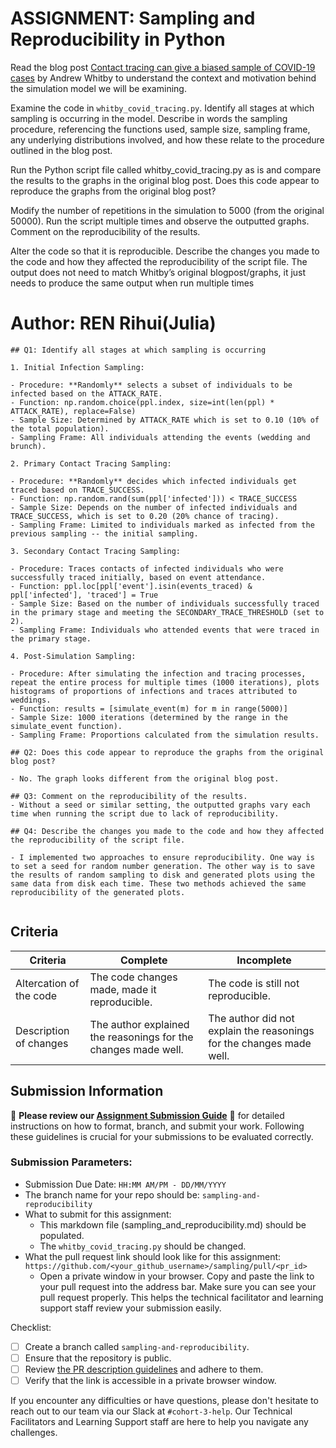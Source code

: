 # ASSIGNMENT: Sampling and Reproducibility in Python

Read the blog post [Contact tracing can give a biased sample of COVID-19 cases](https://andrewwhitby.com/2020/11/24/contact-tracing-biased/) by Andrew Whitby to understand the context and motivation behind the simulation model we will be examining.

Examine the code in `whitby_covid_tracing.py`. Identify all stages at which sampling is occurring in the model. Describe in words the sampling procedure, referencing the functions used, sample size, sampling frame, any underlying distributions involved, and how these relate to the procedure outlined in the blog post.

Run the Python script file called whitby_covid_tracing.py as is and compare the results to the graphs in the original blog post. Does this code appear to reproduce the graphs from the original blog post?

Modify the number of repetitions in the simulation to 5000 (from the original 50000). Run the script multiple times and observe the outputted graphs. Comment on the reproducibility of the results.

Alter the code so that it is reproducible. Describe the changes you made to the code and how they affected the reproducibility of the script file. The output does not need to match Whitby’s original blogpost/graphs, it just needs to produce the same output when run multiple times

# Author: REN Rihui(Julia)

```
## Q1: Identify all stages at which sampling is occurring

1. Initial Infection Sampling:

- Procedure: **Randomly** selects a subset of individuals to be infected based on the ATTACK_RATE.
- Function: np.random.choice(ppl.index, size=int(len(ppl) * ATTACK_RATE), replace=False)
- Sample Size: Determined by ATTACK_RATE which is set to 0.10 (10% of the total population).
- Sampling Frame: All individuals attending the events (wedding and brunch).

2. Primary Contact Tracing Sampling:

- Procedure: **Randomly** decides which infected individuals get traced based on TRACE_SUCCESS.
- Function: np.random.rand(sum(ppl['infected'])) < TRACE_SUCCESS
- Sample Size: Depends on the number of infected individuals and TRACE_SUCCESS, which is set to 0.20 (20% chance of tracing).
- Sampling Frame: Limited to individuals marked as infected from the previous sampling -- the initial sampling.

3. Secondary Contact Tracing Sampling:

- Procedure: Traces contacts of infected individuals who were successfully traced initially, based on event attendance.
- Function: ppl.loc[ppl['event'].isin(events_traced) & ppl['infected'], 'traced'] = True
- Sample Size: Based on the number of individuals successfully traced in the primary stage and meeting the SECONDARY_TRACE_THRESHOLD (set to 2).
- Sampling Frame: Individuals who attended events that were traced in the primary stage.

4. Post-Simulation Sampling:

- Procedure: After simulating the infection and tracing processes, repeat the entire process for multiple times (1000 iterations), plots histograms of proportions of infections and traces attributed to weddings.
- Function: results = [simulate_event(m) for m in range(5000)]
- Sample Size: 1000 iterations (determined by the range in the simulate_event function).
- Sampling Frame: Proportions calculated from the simulation results.

## Q2: Does this code appear to reproduce the graphs from the original blog post?

- No. The graph looks different from the original blog post.

## Q3: Comment on the reproducibility of the results.
- Without a seed or similar setting, the outputted graphs vary each time when running the script due to lack of reproducibility.

## Q4: Describe the changes you made to the code and how they affected the reproducibility of the script file.

- I implemented two approaches to ensure reproducibility. One way is to set a seed for random number generation. The other way is to save the results of random sampling to disk and generated plots using the same data from disk each time. These two methods achieved the same reproducibility of the generated plots.


```


## Criteria

|Criteria|Complete|Incomplete|
|--------|----|----|
|Altercation of the code|The code changes made, made it reproducible.|The code is still not reproducible.|
|Description of changes|The author explained the reasonings for the changes made well.|The author did not explain the reasonings for the changes made well.|

## Submission Information

🚨 **Please review our [Assignment Submission Guide](https://github.com/UofT-DSI/onboarding/blob/main/onboarding_documents/submissions.md)** 🚨 for detailed instructions on how to format, branch, and submit your work. Following these guidelines is crucial for your submissions to be evaluated correctly.

### Submission Parameters:
* Submission Due Date: `HH:MM AM/PM - DD/MM/YYYY`
* The branch name for your repo should be: `sampling-and-reproducibility`
* What to submit for this assignment:
    * This markdown file (sampling_and_reproducibility.md) should be populated.
    * The `whitby_covid_tracing.py` should be changed.
* What the pull request link should look like for this assignment: `https://github.com/<your_github_username>/sampling/pull/<pr_id>`
    * Open a private window in your browser. Copy and paste the link to your pull request into the address bar. Make sure you can see your pull request properly. This helps the technical facilitator and learning support staff review your submission easily.

Checklist:
- [ ] Create a branch called `sampling-and-reproducibility`.
- [ ] Ensure that the repository is public.
- [ ] Review [the PR description guidelines](https://github.com/UofT-DSI/onboarding/blob/main/onboarding_documents/submissions.md#guidelines-for-pull-request-descriptions) and adhere to them.
- [ ] Verify that the link is accessible in a private browser window.

If you encounter any difficulties or have questions, please don't hesitate to reach out to our team via our Slack at `#cohort-3-help`. Our Technical Facilitators and Learning Support staff are here to help you navigate any challenges.
